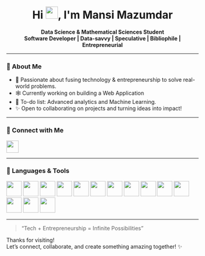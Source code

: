 

<h1 align="center">Hi <img src="https://media.giphy.com/media/hvRJCLFzcasrR4ia7z/giphy.gif" width="32px"/>, I'm Mansi Mazumdar</h1>

<p align="center">
  <b>Data Science & Mathematical Sciences Student</b><br>
  <b> Software Developer | Data-savvy | Speculative | Bibliophile | Entrepreneurial  </b>
</p>

---

### 🌟 About Me

- 🚀 Passionate about fusing technology & entrepreneurship to solve real-world problems.
- 🕸️ Currently working on building a Web Application
- 🌱 To-do list: Advanced analytics and Machine Learning.
- ✨ Open to collaborating on projects and turning ideas into impact!

---

### 🔗 Connect with Me

<p align="left">
  <a href="https://www.linkedin.com/in/mansi-mazumdar-43a937279?trk=contact-info" target="_blank"><img src="https://cdn.jsdelivr.net/gh/devicons/devicon/icons/linkedin/linkedin-original.svg" width="32px" /></a>
</p>

---

### 🧰 Languages & Tools

<p align="left">
  <img src="https://cdn.jsdelivr.net/gh/devicons/devicon/icons/python/python-original.svg" width="40px"/>
  <img src="https://cdn.jsdelivr.net/gh/devicons/devicon/icons/cplusplus/cplusplus-original.svg" width="40px"/>
  <img src="https://cdn.jsdelivr.net/gh/devicons/devicon/icons/html5/html5-original.svg" width="40px"/>
  <img src="https://cdn.jsdelivr.net/gh/devicons/devicon/icons/css3/css3-original.svg" width="40px"/>
  <img src="https://cdn.jsdelivr.net/gh/devicons/devicon/icons/javascript/javascript-original.svg" width="40px"/>
  <img src="https://cdn.jsdelivr.net/gh/devicons/devicon/icons/flask/flask-original.svg" width="40px"/>
  <img src="https://cdn.jsdelivr.net/gh/devicons/devicon/icons/bootstrap/bootstrap-original.svg" width="40px"/>
  <img src="https://cdn.jsdelivr.net/gh/devicons/devicon/icons/r/r-original.svg" width="40px"/>
  <img src="https://cdn.jsdelivr.net/gh/devicons/devicon/icons/mysql/mysql-original.svg" width="40px"/>
  <img src="https://cdn.jsdelivr.net/gh/devicons/devicon/icons/pandas/pandas-original.svg" width="40px"/>
  <img src="https://cdn.jsdelivr.net/gh/devicons/devicon/icons/numpy/numpy-original.svg" width="40px"/>
  <img src="https://cdn.jsdelivr.net/gh/devicons/devicon/icons/tableau/tableau-original.svg" width="40px"/>
  <img src="https://cdn.jsdelivr.net/gh/devicons/devicon/icons/powerbi/powerbi-original.svg" width="40px"/>
  <img src="https://cdn.jsdelivr.net/gh/devicons/devicon/icons/vscode/vscode-original.svg" width="40px"/>
</p>

---

> “Tech + Entrepreneurship = Infinite Possibilities”

Thanks for visiting!  
Let’s connect, collaborate, and create something amazing together! ✨
